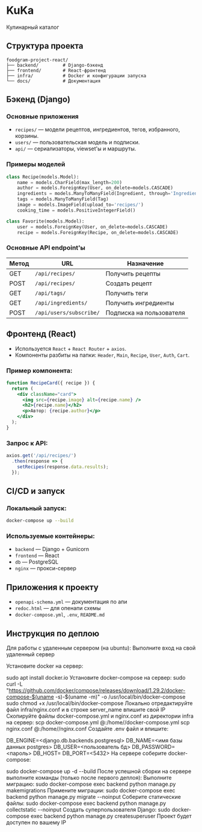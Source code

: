 # KuKa
Кулинарный каталог
## Структура проекта
```
foodgram-project-react/
├── backend/         # Django-бэкенд
├── frontend/        # React-фронтенд
├── infra/           # Docker и конфигурации запуска
└── docs/            # Документация 
```

## Бэкенд (Django)
### Основные приложения
- `recipes/` — модели рецептов, ингредиентов, тегов, избранного, корзины.
- `users/` — пользовательская модель и подписки.
- `api/` — сериализаторы, viewset'ы и маршруты.

### Примеры моделей
```python
class Recipe(models.Model):
    name = models.CharField(max_length=200)
    author = models.ForeignKey(User, on_delete=models.CASCADE)
    ingredients = models.ManyToManyField(Ingredient, through='IngredientInRecipe')
    tags = models.ManyToManyField(Tag)
    image = models.ImageField(upload_to='recipes/')
    cooking_time = models.PositiveIntegerField()
```

```python
class Favorite(models.Model):
    user = models.ForeignKey(User, on_delete=models.CASCADE)
    recipe = models.ForeignKey(Recipe, on_delete=models.CASCADE)
```

###  Основные API endpoint'ы
| Метод | URL | Назначение |
|-------|-----|------------|
| GET | `/api/recipes/` | Получить рецепты |
| POST | `/api/recipes/` | Создать рецепт |
| GET | `/api/tags/` | Получить теги |
| GET | `/api/ingredients/` | Получить ингредиенты |
| POST | `/api/users/subscribe/` | Подписка на пользователя |

## Фронтенд (React)
- Используется `React` + `React Router` + `axios`.
- Компоненты разбиты на папки: `Header`, `Main`, `Recipe`, `User`, `Auth`, `Cart`.

### Пример компонента:
```jsx
function RecipeCard({ recipe }) {
  return (
    <div className="card">
      <img src={recipe.image} alt={recipe.name} />
      <h2>{recipe.name}</h2>
      <p>Автор: {recipe.author}</p>
    </div>
  );
}
```

### Запрос к API:
```js
axios.get('/api/recipes/')
  .then(response => {
    setRecipes(response.data.results);
  });
```

## CI/CD и запуск
### Локальный запуск:
```bash
docker-compose up --build
```

### Используемые контейнеры:
- `backend` — Django + Gunicorn
- `frontend` — React
- `db` — PostgreSQL
- `nginx` — прокси-сервер


## Приложения к проекту
- `openapi-schema.yml` — документация по апи
- `redoc.html` — для опенапи схемы
- `docker-compose.yml`, `.env`, `README.md`
## Инструкция по деплою
Для работы с удаленным сервером (на ubuntu):
Выполните вход на свой удаленный сервер

Установите docker на сервер:

sudo apt install docker.io 
Установите docker-compose на сервер:
sudo curl -L "https://github.com/docker/compose/releases/download/1.29.2/docker-compose-$(uname -s)-$(uname -m)" -o /usr/local/bin/docker-compose
sudo chmod +x /usr/local/bin/docker-compose
Локально отредактируйте файл infra/nginx.conf и в строке server_name впишите свой IP
Скопируйте файлы docker-compose.yml и nginx.conf из директории infra на сервер:
scp docker-compose.yml <username>@<host>:/home/<username>/docker-compose.yml
scp nginx.conf <username>@<host>:/home/<username>/nginx.conf
Cоздайте .env файл и впишите:

DB_ENGINE=<django.db.backends.postgresql>
DB_NAME=<имя базы данных postgres>
DB_USER=<пользователь бд>
DB_PASSWORD=<пароль>
DB_HOST=<db>
DB_PORT=<5432>
На сервере соберите docker-compose:

sudo docker-compose up -d --build
После успешной сборки на сервере выполните команды (только после первого деплоя):
Выполните миграцию:
sudo docker-compose exec backend python manage.py makemigrations
Примените миграции:
sudo docker-compose exec backend python manage.py migrate --noinput
Соберите статические файлы:
sudo docker-compose exec backend python manage.py collectstatic --noinput
Создать суперпользователя Django:
sudo docker-compose exec backend python manage.py createsuperuser
Проект будет доступен по вашему IP
